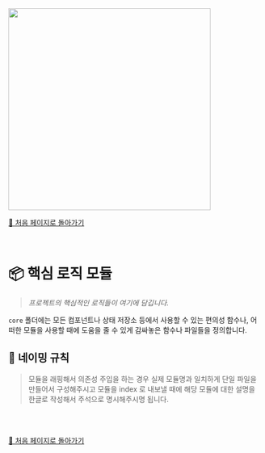<img src="https://i.imgur.com/R2wksCG.png" width="400"/>

<br/>

[🧲 처음 페이지로 돌아가기](https://github.com/AhaOfficial/nuxt-template)

<br/>

# 📦 핵심 로직 모듈

> *프로젝트의 핵심적인 로직들이 여기에 담깁니다.*

`core` 폴더에는 모든 컴포넌트나 상태 저장소 등에서 사용할 수 있는 편의성 함수나, 어떠한 모듈을 사용할 때에 도움을 줄 수 있게 감싸놓은 함수나 파일들을 정의합니다.



## 📝 네이밍 규칙

> 모듈을 래핑해서 의존성 주입을 하는 경우 실제 모듈명과 일치하게 단일 파일을 만들어서 구성해주시고 모듈을 index 로 내보낼 때에 해당 모듈에 대한 설명을 한글로 작성해서 주석으로 명시해주시명 됩니다.

<br/><br/>

[🧲 처음 페이지로 돌아가기](https://github.com/AhaOfficial/nuxt-template)
